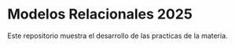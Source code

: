 # Modelos Relacionales 2025

Este repositorio muestra el desarrollo de las practicas de la materia.

